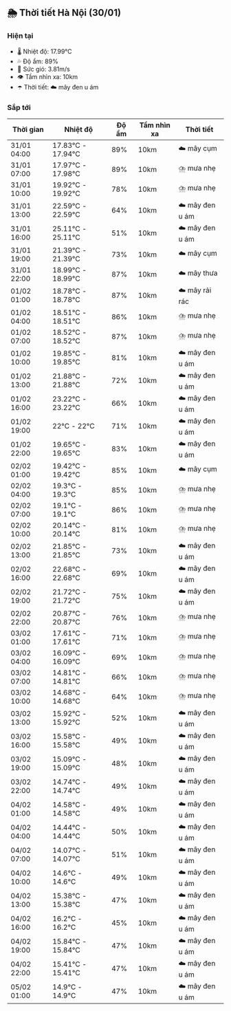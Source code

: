 ## 🌦️ Thời tiết Hà Nội (30/01)

### Hiện tại

- 🌡️ Nhiệt độ: 17.99℃
- 💦 Độ ẩm: 89%
- 💨 Sức gió: 3.81m/s
- 👁️ Tầm nhìn xa: 10km
- ☂️ Thời tiết: ☁️ mây đen u ám

### Sắp tới

| Thời gian | Nhiệt độ | Độ ẩm | Tầm nhìn xa | Thời tiết |
| --- | --- | --- | --- | --- |
| 31/01 04:00 | 17.83℃ - 17.94℃ | 89% | 10km | ☁️ mây cụm |
| 31/01 07:00 | 17.97℃ - 17.98℃ | 89% | 10km | ⛈️ mưa nhẹ |
| 31/01 10:00 | 19.92℃ - 19.92℃ | 78% | 10km | ⛈️ mưa nhẹ |
| 31/01 13:00 | 22.59℃ - 22.59℃ | 64% | 10km | ☁️ mây đen u ám |
| 31/01 16:00 | 25.11℃ - 25.11℃ | 51% | 10km | ☁️ mây đen u ám |
| 31/01 19:00 | 21.39℃ - 21.39℃ | 73% | 10km | ☁️ mây cụm |
| 31/01 22:00 | 18.99℃ - 18.99℃ | 87% | 10km | ☁️ mây thưa |
| 01/02 01:00 | 18.78℃ - 18.78℃ | 87% | 10km | ☁️ mây rải rác |
| 01/02 04:00 | 18.51℃ - 18.51℃ | 86% | 10km | ⛈️ mưa nhẹ |
| 01/02 07:00 | 18.52℃ - 18.52℃ | 87% | 10km | ⛈️ mưa nhẹ |
| 01/02 10:00 | 19.85℃ - 19.85℃ | 81% | 10km | ☁️ mây đen u ám |
| 01/02 13:00 | 21.88℃ - 21.88℃ | 72% | 10km | ☁️ mây đen u ám |
| 01/02 16:00 | 23.22℃ - 23.22℃ | 66% | 10km | ☁️ mây đen u ám |
| 01/02 19:00 | 22℃ - 22℃ | 71% | 10km | ☁️ mây đen u ám |
| 01/02 22:00 | 19.65℃ - 19.65℃ | 83% | 10km | ☁️ mây đen u ám |
| 02/02 01:00 | 19.42℃ - 19.42℃ | 85% | 10km | ☁️ mây cụm |
| 02/02 04:00 | 19.3℃ - 19.3℃ | 85% | 10km | ⛈️ mưa nhẹ |
| 02/02 07:00 | 19.1℃ - 19.1℃ | 86% | 10km | ⛈️ mưa nhẹ |
| 02/02 10:00 | 20.14℃ - 20.14℃ | 81% | 10km | ⛈️ mưa nhẹ |
| 02/02 13:00 | 21.85℃ - 21.85℃ | 73% | 10km | ☁️ mây đen u ám |
| 02/02 16:00 | 22.68℃ - 22.68℃ | 69% | 10km | ☁️ mây đen u ám |
| 02/02 19:00 | 21.72℃ - 21.72℃ | 75% | 10km | ☁️ mây đen u ám |
| 02/02 22:00 | 20.87℃ - 20.87℃ | 76% | 10km | ⛈️ mưa nhẹ |
| 03/02 01:00 | 17.61℃ - 17.61℃ | 71% | 10km | ⛈️ mưa nhẹ |
| 03/02 04:00 | 16.09℃ - 16.09℃ | 69% | 10km | ⛈️ mưa nhẹ |
| 03/02 07:00 | 14.81℃ - 14.81℃ | 66% | 10km | ⛈️ mưa nhẹ |
| 03/02 10:00 | 14.68℃ - 14.68℃ | 64% | 10km | ⛈️ mưa nhẹ |
| 03/02 13:00 | 15.92℃ - 15.92℃ | 52% | 10km | ☁️ mây đen u ám |
| 03/02 16:00 | 15.58℃ - 15.58℃ | 49% | 10km | ☁️ mây đen u ám |
| 03/02 19:00 | 15.09℃ - 15.09℃ | 48% | 10km | ☁️ mây đen u ám |
| 03/02 22:00 | 14.74℃ - 14.74℃ | 49% | 10km | ☁️ mây đen u ám |
| 04/02 01:00 | 14.58℃ - 14.58℃ | 49% | 10km | ☁️ mây đen u ám |
| 04/02 04:00 | 14.44℃ - 14.44℃ | 50% | 10km | ☁️ mây đen u ám |
| 04/02 07:00 | 14.07℃ - 14.07℃ | 51% | 10km | ☁️ mây đen u ám |
| 04/02 10:00 | 14.6℃ - 14.6℃ | 49% | 10km | ☁️ mây đen u ám |
| 04/02 13:00 | 15.38℃ - 15.38℃ | 47% | 10km | ☁️ mây đen u ám |
| 04/02 16:00 | 16.2℃ - 16.2℃ | 45% | 10km | ☁️ mây đen u ám |
| 04/02 19:00 | 15.84℃ - 15.84℃ | 47% | 10km | ☁️ mây đen u ám |
| 04/02 22:00 | 15.41℃ - 15.41℃ | 47% | 10km | ☁️ mây đen u ám |
| 05/02 01:00 | 14.9℃ - 14.9℃ | 47% | 10km | ☁️ mây đen u ám |

